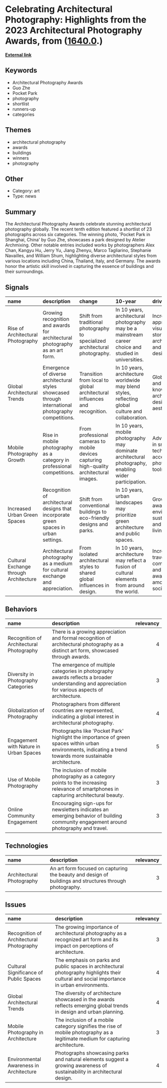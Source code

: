 # __Celebrating Architectural Photography: Highlights from the 2023 Architectural Photography Awards__, from ([1640.0](https://kghosh.substack.com/p/1640.0).)

__[External link](https://www.timeout.com/news/this-is-officially-the-best-architecture-photo-of-the-year-122222)__



## Keywords

* Architectural Photography Awards
* Guo Zhe
* Pocket Park
* photography
* shortlist
* runners-up
* categories

## Themes

* architectural photography
* awards
* buildings
* winners
* photography

## Other

* Category: art
* Type: news

## Summary

The Architectural Photography Awards celebrate stunning architectural photography globally. The recent tenth edition featured a shortlist of 23 photographs across six categories. The winning photo, 'Pocket Park in Shanghai, China' by Guo Zhe, showcases a park designed by Atelier Archmixing. Other notable entries included works by photographers Alex Chan, Kangyu Hu, Jerry Yu, Jiang Zhenyu, Marco Tagliarino, Stephanie Navailles, and William Shum, highlighting diverse architectural styles from various locations including China, Thailand, Italy, and Germany. The awards honor the artistic skill involved in capturing the essence of buildings and their surroundings.

## Signals

| name                                   | description                                                                                         | change                                                                                   | 10-year                                                                                               | driving-force                                                                    |   relevancy |
|:---------------------------------------|:----------------------------------------------------------------------------------------------------|:-----------------------------------------------------------------------------------------|:------------------------------------------------------------------------------------------------------|:---------------------------------------------------------------------------------|------------:|
| Rise of Architectural Photography      | Growing recognition and awards for architectural photography as an art form.                        | Shift from traditional photography to specialized architectural photography.             | In 10 years, architectural photography may be a mainstream career choice and studied in universities. | Increased appreciation for visual storytelling in architecture and urban design. |           4 |
| Global Architectural Trends            | Emergence of diverse architectural styles showcased through international photography competitions. | Transition from local to global architectural influences and recognition.                | In 10 years, architecture worldwide may blend styles, reflecting global culture and collaboration.    | Globalization and shared knowledge in architectural design and aesthetics.       |           3 |
| Mobile Photography Growth              | Rise in mobile photography as a category in professional competitions.                              | From professional cameras to mobile devices capturing high-quality architectural images. | In 10 years, mobile photography may dominate architectural photography, enabling wider participation. | Advancements in smartphone technology and accessibility of photography tools.    |           5 |
| Increased Urban Green Spaces           | Recognition of architectural designs that incorporate green spaces in urban settings.               | Shift from conventional buildings to eco-friendly designs and parks.                     | In 10 years, urban landscapes may prioritize green architecture and public spaces.                    | Growing awareness of environmental sustainability and urban living quality.      |           4 |
| Cultural Exchange through Architecture | Architectural photography as a medium for cultural exchange and appreciation.                       | From isolated architectural styles to shared global influences in design.                | In 10 years, architecture may reflect a fusion of cultural elements from around the world.            | Increased travel, communication, and cultural awareness among societies.         |           3 |

## Behaviors

| name                                     | description                                                                                                                                                  |   relevancy |
|:-----------------------------------------|:-------------------------------------------------------------------------------------------------------------------------------------------------------------|------------:|
| Recognition of Architectural Photography | There is a growing appreciation and formal recognition of architectural photography as a distinct art form, showcased through awards.                        |           4 |
| Diversity in Photography Categories      | The emergence of multiple categories in photography awards reflects a broader understanding and appreciation for various aspects of architecture.            |           3 |
| Globalization of Photography             | Photographers from different countries are represented, indicating a global interest in architectural photography.                                           |           4 |
| Engagement with Nature in Urban Spaces   | Photographs like 'Pocket Park' highlight the importance of green spaces within urban environments, indicating a trend towards more sustainable architecture. |           5 |
| Use of Mobile Photography                | The inclusion of mobile photography as a category points to the increasing relevance of smartphones in capturing architectural beauty.                       |           3 |
| Online Community Engagement              | Encouraging sign-ups for newsletters indicates an emerging behavior of building community engagement around photography and travel.                          |           3 |

## Technologies

| name                      | description                                                                                             |   relevancy |
|:--------------------------|:--------------------------------------------------------------------------------------------------------|------------:|
| Architectural Photography | An art form focused on capturing the beauty and design of buildings and structures through photography. |           3 |

## Issues

| name                                     | description                                                                                                                                 |   relevancy |
|:-----------------------------------------|:--------------------------------------------------------------------------------------------------------------------------------------------|------------:|
| Recognition of Architectural Photography | The growing importance of architectural photography as a recognized art form and its impact on perceptions of architecture.                 |           3 |
| Cultural Significance of Public Spaces   | The emphasis on parks and public spaces in architectural photography highlights their cultural and social importance in urban environments. |           4 |
| Global Architectural Trends              | The diversity of architecture showcased in the awards reflects emerging global trends in design and urban planning.                         |           4 |
| Mobile Photography in Architecture       | The inclusion of a mobile category signifies the rise of mobile photography as a legitimate medium for capturing architecture.              |           3 |
| Environmental Awareness in Architecture  | Photographs showcasing parks and natural elements suggest a growing awareness of sustainability in architectural design.                    |           4 |